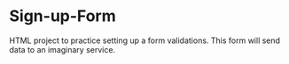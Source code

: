 # Sign-up-Form
HTML project to practice setting up a form validations.
This form will send data to an imaginary service.